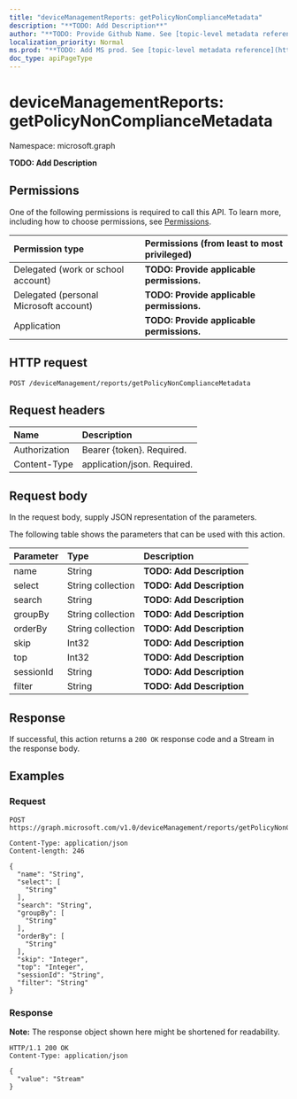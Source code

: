 ```yaml
---
title: "deviceManagementReports: getPolicyNonComplianceMetadata"
description: "**TODO: Add Description**"
author: "**TODO: Provide Github Name. See [topic-level metadata reference](https://msgo.azurewebsites.net/add/document/guidelines/metadata.html#topic-level-metadata)**"
localization_priority: Normal
ms.prod: "**TODO: Add MS prod. See [topic-level metadata reference](https://msgo.azurewebsites.net/add/document/guidelines/metadata.html#topic-level-metadata)**"
doc_type: apiPageType
---
```


# deviceManagementReports: getPolicyNonComplianceMetadata
Namespace: microsoft.graph



**TODO: Add Description**

## Permissions
One of the following permissions is required to call this API. To learn more, including how to choose permissions, see [Permissions](/graph/permissions-reference).

|Permission type|Permissions (from least to most privileged)|
|:---|:---|
|Delegated (work or school account)|**TODO: Provide applicable permissions.**|
|Delegated (personal Microsoft account)|**TODO: Provide applicable permissions.**|
|Application|**TODO: Provide applicable permissions.**|

## HTTP request

<!-- {
  "blockType": "ignored"
}
-->
``` http
POST /deviceManagement/reports/getPolicyNonComplianceMetadata
```

## Request headers
|Name|Description|
|:---|:---|
|Authorization|Bearer {token}. Required.|
|Content-Type|application/json. Required.|

## Request body
In the request body, supply JSON representation of the parameters.

The following table shows the parameters that can be used with this action.

|Parameter|Type|Description|
|:---|:---|:---|
|name|String|**TODO: Add Description**|
|select|String collection|**TODO: Add Description**|
|search|String|**TODO: Add Description**|
|groupBy|String collection|**TODO: Add Description**|
|orderBy|String collection|**TODO: Add Description**|
|skip|Int32|**TODO: Add Description**|
|top|Int32|**TODO: Add Description**|
|sessionId|String|**TODO: Add Description**|
|filter|String|**TODO: Add Description**|



## Response

If successful, this action returns a `200 OK` response code and a Stream in the response body.

## Examples

### Request
<!-- {
  "blockType": "request",
  "name": "devicemanagementreports_getpolicynoncompliancemetadata"
}
-->
``` http
POST https://graph.microsoft.com/v1.0/deviceManagement/reports/getPolicyNonComplianceMetadata

Content-Type: application/json
Content-length: 246

{
  "name": "String",
  "select": [
    "String"
  ],
  "search": "String",
  "groupBy": [
    "String"
  ],
  "orderBy": [
    "String"
  ],
  "skip": "Integer",
  "top": "Integer",
  "sessionId": "String",
  "filter": "String"
}
```


### Response
**Note:** The response object shown here might be shortened for readability.
<!-- {
  "blockType": "response",
  "truncated": true,
  "@odata.type": "Edm.Stream"
}
-->
``` http
HTTP/1.1 200 OK
Content-Type: application/json

{
  "value": "Stream"
}
```

